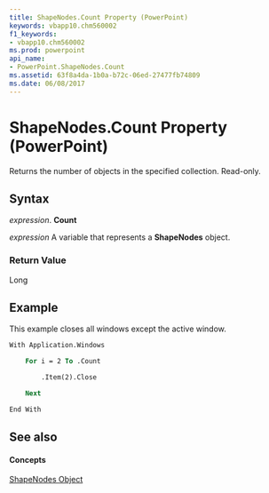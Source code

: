 ```yaml
---
title: ShapeNodes.Count Property (PowerPoint)
keywords: vbapp10.chm560002
f1_keywords:
- vbapp10.chm560002
ms.prod: powerpoint
api_name:
- PowerPoint.ShapeNodes.Count
ms.assetid: 63f8a4da-1b0a-b72c-06ed-27477fb74809
ms.date: 06/08/2017
---
```



# ShapeNodes.Count Property (PowerPoint)

Returns the number of objects in the specified collection. Read-only.


## Syntax

 _expression_. **Count**

 _expression_ A variable that represents a **ShapeNodes** object.


### Return Value

Long


## Example

This example closes all windows except the active window.


```vb
With Application.Windows

    For i = 2 To .Count

        .Item(2).Close

    Next

End With
```


## See also


#### Concepts


[ShapeNodes Object](PowerPoint.ShapeNodes.md)

